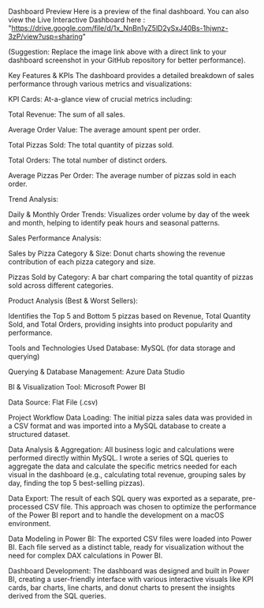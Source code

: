 Dashboard Preview
Here is a preview of the final dashboard. You can also view the Live Interactive Dashboard here : "https://drive.google.com/file/d/1x_NnBn1yZ5lD2ySxJ40Bs-1hjwnz-3zP/view?usp=sharing"

(Suggestion: Replace the image link above with a direct link to your dashboard screenshot in your GitHub repository for better performance).

Key Features & KPIs
The dashboard provides a detailed breakdown of sales performance through various metrics and visualizations:

KPI Cards: At-a-glance view of crucial metrics including:

Total Revenue: The sum of all sales.

Average Order Value: The average amount spent per order.

Total Pizzas Sold: The total quantity of pizzas sold.

Total Orders: The total number of distinct orders.

Average Pizzas Per Order: The average number of pizzas sold in each order.

Trend Analysis:

Daily & Monthly Order Trends: Visualizes order volume by day of the week and month, helping to identify peak hours and seasonal patterns.

Sales Performance Analysis:

Sales by Pizza Category & Size: Donut charts showing the revenue contribution of each pizza category and size.

Pizzas Sold by Category: A bar chart comparing the total quantity of pizzas sold across different categories.

Product Analysis (Best & Worst Sellers):

Identifies the Top 5 and Bottom 5 pizzas based on Revenue, Total Quantity Sold, and Total Orders, providing insights into product popularity and performance.

Tools and Technologies Used
Database: MySQL (for data storage and querying)

Querying & Database Management: Azure Data Studio

BI & Visualization Tool: Microsoft Power BI

Data Source: Flat File (.csv)

Project Workflow
Data Loading: The initial pizza sales data was provided in a CSV format and was imported into a MySQL database to create a structured dataset.

Data Analysis & Aggregation: All business logic and calculations were performed directly within MySQL. I wrote a series of SQL queries to aggregate the data and calculate the specific metrics needed for each visual in the dashboard (e.g., calculating total revenue, grouping sales by day, finding the top 5 best-selling pizzas).

Data Export: The result of each SQL query was exported as a separate, pre-processed CSV file. This approach was chosen to optimize the performance of the Power BI report and to handle the development on a macOS environment.

Data Modeling in Power BI: The exported CSV files were loaded into Power BI. Each file served as a distinct table, ready for visualization without the need for complex DAX calculations in Power BI.

Dashboard Development: The dashboard was designed and built in Power BI, creating a user-friendly interface with various interactive visuals like KPI cards, bar charts, line charts, and donut charts to present the insights derived from the SQL queries.
